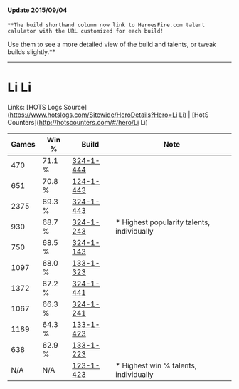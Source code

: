 #### Update 2015/09/04
    **The build shorthand column now link to HeroesFire.com talent calulator with the URL customized for each build!  
Use them to see a more detailed view of the build and talents, or tweak builds slightly.**

***

# Li Li

Links: [HOTS Logs Source](https://www.hotslogs.com/Sitewide/HeroDetails?Hero=Li Li) | [HotS Counters](http://hotscounters.com/#/hero/Li Li)

Games  | Win %  | Build     | Note
-----  | -----  | -----     | ----
470    | 71.1 % | [324-1-444](http://www.heroesfire.com/hots/talent-calculator/li-li#oWna) | 
651    | 70.8 % | [124-1-443](http://www.heroesfire.com/hots/talent-calculator/li-li#guVZ) | 
2375   | 69.3 % | [324-1-443](http://www.heroesfire.com/hots/talent-calculator/li-li#oWnZ) | 
930    | 68.7 % | [324-1-243](http://www.heroesfire.com/hots/talent-calculator/li-li#oWkR) | * Highest popularity talents, individually
750    | 68.5 % | [324-1-143](http://www.heroesfire.com/hots/talent-calculator/li-li#oWit) | 
1097   | 68.0 % | [133-1-323](http://www.heroesfire.com/hots/talent-calculator/li-li#hERx) | 
1372   | 67.2 % | [324-1-441](http://www.heroesfire.com/hots/talent-calculator/li-li#oWnX) | 
1067   | 66.3 % | [324-1-241](http://www.heroesfire.com/hots/talent-calculator/li-li#oWkP) | 
1189   | 64.3 % | [133-1-423](http://www.heroesfire.com/hots/talent-calculator/li-li#hETV) | 
638    | 62.9 % | [133-1-223](http://www.heroesfire.com/hots/talent-calculator/li-li#hEQN) | 
N/A    | N/A    | [123-1-423](http://www.heroesfire.com/hots/talent-calculator/li-li#gs2_) | * Highest win % talents, individually
